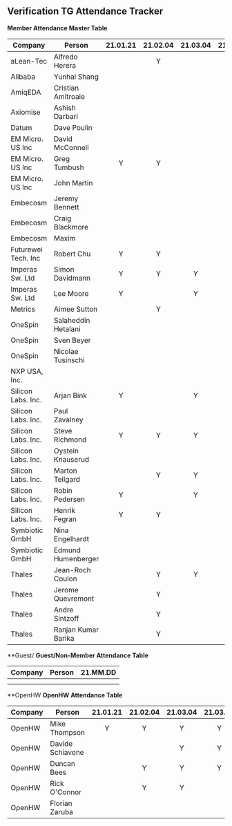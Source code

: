 ## Verification TG Attendance Tracker

**Member Attendance Master Table**

| Company             |  Person             |21.01.21|21.02.04|21.03.04|21.03.18|21.04.15|21.05.06|21.06.03|21.07.01|21.09.02|21.09.16|21.MM.DD|
|---------------------|---------------------|:------:|:------:|:------:|:------:|:------:|:------:|:------:|:------:|:------:|:------:|:------:|
| aLean-Tec           | Alfredo Herera      |        |    Y   |        |        |        |        |        |        |        |        |        |
| Alibaba             | Yunhai Shang        |        |        |        |        |        |        |        |        |        |        |        |
| AmiqEDA             | Cristian Amitroaie  |        |        |        |        |   Y    |        |        |        |        |        |        |
| Axiomise            | Ashish Darbari      |        |        |        |        |        |        |        |        |        |        |        |
| Datum               | Dave Poulin         |        |        |        |    Y   |        |        |    Y   |        |        |   Y    |        |
| EM Micro. US Inc    | David McConnell     |        |        |        |        |        |        |        |        |        |        |        |
| EM Micro. US Inc    | Greg Tumbush        | Y      |    Y   |        |        |   Y    |        |        |    Y   |        |        |        |
| EM Micro. US Inc    | John Martin         |        |        |        |        |        |        |        |        |        |        |        |
| Embecosm            | Jeremy Bennett      |        |        |        |        |        |        |        |        |        |        |        |
| Embecosm            | Craig Blackmore     |        |        |        |        |        |        |        |        |        |        |        |
| Embecosm            | Maxim               |        |        |        |        |        |        |        |        |        |        |        |
| Futurewei Tech. Inc | Robert Chu          | Y      |    Y   |        |    Y   |    Y   |    Y   |    Y   |        |        |   Y    |        |
| Imperas Sw. Ltd     | Simon Davidmann     | Y      |    Y   |    Y   |    Y   |    Y   |    Y   |    Y   |        |    Y   |        |        |
| Imperas Sw. Ltd     | Lee Moore           | Y      |        |    Y   |        |        |        |        |    Y   |        |   Y    |        |
| Metrics             | Aimee Sutton        |        |    Y   |        |        |        |        |        |    Y   |        |        |        |
| OneSpin             | Salaheddin Hetalani |        |        |        |        |        |        |        |        |        |        |        |
| OneSpin             | Sven Beyer          |        |        |        |        |    Y   |        |        |        |        |        |        |
| OneSpin             | Nicolae Tusinschi   |        |        |        |        |        |        |        |        |        |        |        |
| NXP USA, Inc.       |                     |        |        |        |        |        |        |        |        |        |        |        |
| Silicon Labs. Inc.  | Arjan Bink          | Y      |        |    Y   |        |    Y   |        |    Y   |        |   Y    |   Y    |        |
| Silicon Labs. Inc.  | Paul Zavalney       |        |        |        |        |        |        |        |    Y   |        |        |        |
| Silicon Labs. Inc.  | Steve Richmond      | Y      |    Y   |    Y   |    Y   |    Y   |    Y   |    Y   |        |   Y    |   Y    |        |
| Silicon Labs. Inc.  | Oystein Knauserud   |        |        |        |        |        |        |        |    Y   |        |        |        |
| Silicon Labs. Inc.  | Marton Teilgard     |        |    Y   |    Y   |    Y   |        |    Y   |    Y   |        |        |        |        |
| Silicon Labs. Inc.  | Robin Pedersen      | Y      |        |    Y   |    Y   |    Y   |    Y   |    Y   |    Y   |   Y    |        |        |
| Silicon Labs. Inc.  | Henrik Fegran       | Y      |    Y   |        |    Y   |    Y   |    Y   |        |    Y   |   Y    |   Y    |        |
| Symbiotic GmbH      | Nina Engelhardt     |        |        |        |        |        |        |        |        |        |        |        |
| Symbiotic GmbH      | Edmund Humenberger  |        |        |        |        |        |        |        |        |        |        |        |
| Thales              | Jean-Roch Coulon    |        |    Y   |    Y   |        |        |        |        |        |        |        |        |
| Thales              | Jerome Quevremont   |        |    Y   |        |        |        |        |        |        |        |        |        |
| Thales              | Andre Sintzoff      |        |    Y   |        |        |        |        |        |        |        |        |        |
| Thales              | Ranjan Kumar Barika |        |    Y   |        |        |        |        |        |        |        |        |        |


**Guest/
**Guest/Non-Member Attendance Table**

| Company             |  Person            |21.MM.DD|
|---------------------|--------------------|:------:|
|                     |                    |        |
|                     |                    |        |

**OpenHW
**OpenHW Attendance Table**


| Company             |  Person            |21.01.21|21.02.04|21.03.04|21.03.18|21.05.06|21.06.03|21.09.02|21.09.16|21.MM.DD|
|---------------------|--------------------|:------:|:------:|:------:|:------:|:------:|:------:|:------:|:------:|:------:|
| OpenHW              | Mike Thompson      |   Y    |    Y   |    Y   |    Y   |    Y   |    Y   |        |    Y   |        |
| OpenHW              | Davide Schiavone   |        |        |    Y   |    Y   |        |        |        |        |        |
| OpenHW              | Duncan Bees        |        |    Y   |    Y   |    Y   |        |        |        |        |        |
| OpenHW              | Rick O'Connor      |        |    Y   |    Y   |        |        |        |        |        |        |
| OpenHW              | Florian Zaruba     |        |        |        |        |        |        |        |        |        |
